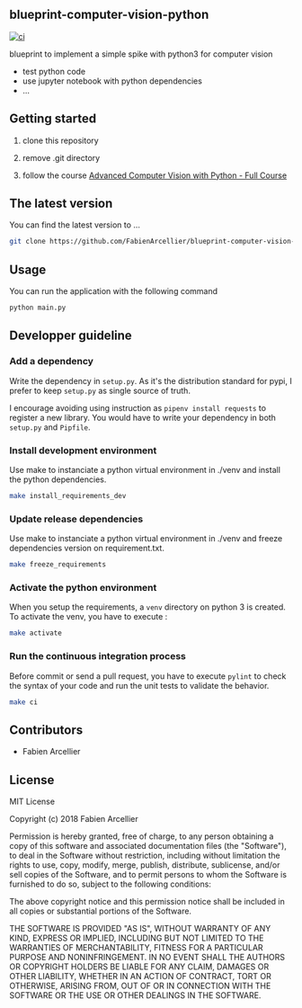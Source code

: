 ## blueprint-computer-vision-python

[![ci](https://github.com/FabienArcellier/blueprint-computer-vision-python/actions/workflows/main.yml/badge.svg)](https://github.com/FabienArcellier/blueprint-computer-vision-python/actions/workflows/main.yml)


blueprint to implement a simple spike with python3 for computer vision

* test python code
* use jupyter notebook with python dependencies
* ...

## Getting started

1. clone this repository

2. remove .git directory

3. follow the course [Advanced Computer Vision with Python - Full Course](https://www.youtube.com/watch?v=01sAkU_NvOY)

## The latest version

You can find the latest version to ...

```bash
git clone https://github.com/FabienArcellier/blueprint-computer-vision-python.git
```

## Usage

You can run the application with the following command

```bash
python main.py
```

## Developper guideline

### Add a dependency

Write the dependency in ``setup.py``. As it's the distribution standard for pypi,
I prefer to keep ``setup.py`` as single source of truth.

I encourage avoiding using instruction as ``pipenv install requests`` to register
a new library. You would have to write your dependency in both ``setup.py`` and ``Pipfile``.

### Install development environment

Use make to instanciate a python virtual environment in ./venv and install the
python dependencies.

```bash
make install_requirements_dev
```

### Update release dependencies

Use make to instanciate a python virtual environment in ./venv and freeze
dependencies version on requirement.txt.

```bash
make freeze_requirements
```

### Activate the python environment

When you setup the requirements, a `venv` directory on python 3 is created.
To activate the venv, you have to execute :

```bash
make activate
```

### Run the continuous integration process

Before commit or send a pull request, you have to execute `pylint` to check the syntax
of your code and run the unit tests to validate the behavior.

```bash
make ci
```

## Contributors

* Fabien Arcellier

## License

MIT License

Copyright (c) 2018 Fabien Arcellier

Permission is hereby granted, free of charge, to any person obtaining a copy
of this software and associated documentation files (the "Software"), to deal
in the Software without restriction, including without limitation the rights
to use, copy, modify, merge, publish, distribute, sublicense, and/or sell
copies of the Software, and to permit persons to whom the Software is
furnished to do so, subject to the following conditions:

The above copyright notice and this permission notice shall be included in all
copies or substantial portions of the Software.

THE SOFTWARE IS PROVIDED "AS IS", WITHOUT WARRANTY OF ANY KIND, EXPRESS OR
IMPLIED, INCLUDING BUT NOT LIMITED TO THE WARRANTIES OF MERCHANTABILITY,
FITNESS FOR A PARTICULAR PURPOSE AND NONINFRINGEMENT. IN NO EVENT SHALL THE
AUTHORS OR COPYRIGHT HOLDERS BE LIABLE FOR ANY CLAIM, DAMAGES OR OTHER
LIABILITY, WHETHER IN AN ACTION OF CONTRACT, TORT OR OTHERWISE, ARISING FROM,
OUT OF OR IN CONNECTION WITH THE SOFTWARE OR THE USE OR OTHER DEALINGS IN THE
SOFTWARE.
